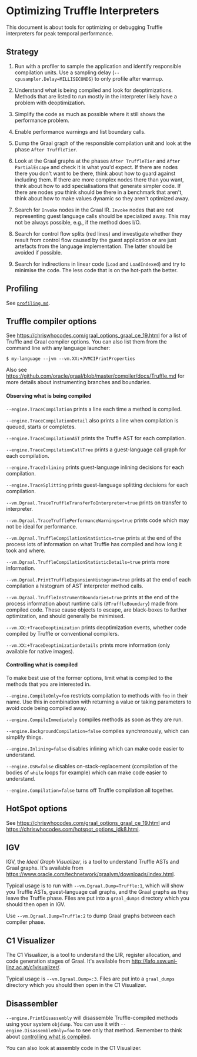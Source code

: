 # Optimizing Truffle Interpreters

This document is about tools for optimizing or debugging Truffle interpreters
for peak temporal performance.

## Strategy

1. Run with a profiler to sample the application and identify responsible compilation units. Use a sampling delay (`--cpusampler.Delay=MILLISECONDS`) to only profile after warmup.

2. Understand what is being compiled and look for deoptimizations. Methods that are listed to run mostly in the interpreter likely have a problem with deoptimization.

3. Simplify the code as much as possible where it still shows the performance problem.

4. Enable performance warnings and list boundary calls.

4. Dump the Graal graph of the responsible compilation unit and look at the phase `After TruffleTier`.
4. Look at the Graal graphs at the phases `After TruffleTier` and `After PartialEscape` and check it is what you'd expect.
   If there are nodes there you don't want to be there, think about how to guard against including them.
   If there are more complex nodes there than you want, think about how to add specialisations that generate simpler code.
   If there are nodes you think should be there in a benchmark that aren't, think about how to make values dynamic so they aren't optimized away.

5. Search for `Invoke` nodes in the Graal IR. `Invoke` nodes that are not representing guest language calls should be specialized away. This may not be always possible, e.g., if the method does I/O.

6. Search for control flow splits (red lines) and investigate whether they result from control flow caused by the guest application or are just artefacts from the language implementation. The latter should be avoided if possible.

7. Search for indirections in linear code (`Load` and `LoadIndexed`) and try to minimise the code. The less code that is on the hot-path the better.

## Profiling

See [`profiling.md`](Profiling.md).

## Truffle compiler options

See https://chriswhocodes.com/graal_options_graal_ce_19.html for a list of Truffle and Graal compiler options.
You can also list them from the command line with any language launcher:
```
$ my-language --jvm --vm.XX:+JVMCIPrintProperties
```

Also see https://github.com/oracle/graal/blob/master/compiler/docs/Truffle.md
for more details about instrumenting branches and boundaries.

#### Observing what is being compiled

`--engine.TraceCompilation` prints a line each time a method is compiled.

`--engine.TraceCompilationDetail` also prints a line when compilation is queued, starts or completes.

`--engine.TraceCompilationAST` prints the Truffle AST for each compilation.

`--engine.TraceCompilationCallTree` prints a guest-language call graph for each compilation.

`--engine.TraceInlining` prints guest-language inlining decisions for each compilation.

`--engine.TraceSplitting` prints guest-language splitting decisions for each compilation.

`--vm.Dgraal.TraceTruffleTransferToInterpreter=true` prints on transfer to interpreter.

`--vm.Dgraal.TraceTrufflePerformanceWarnings=true` prints code which may not be ideal for performance.

`--vm.Dgraal.TruffleCompilationStatistics=true` prints at the end of the process lots of information on what Truffle has compiled and how long it took and where.

`--vm.Dgraal.TruffleCompilationStatisticDetails=true` prints more information.

`--vm.Dgraal.PrintTruffleExpansionHistogram=true` prints at the end of each compilation a histogram of AST interpreter method calls.

`--vm.Dgraal.TruffleInstrumentBoundaries=true` prints at the end of the process information about runtime calls (`@TruffleBoundary`) made from compiled code. These cause objects to escape, are black-boxes to further optimization, and should generally be minimised.

`--vm.XX:+TraceDeoptimization` prints deoptimization events, whether code compiled by Truffle or conventional compilers.

`--vm.XX:+TraceDeoptimizationDetails` prints more information (only available for native images).

#### Controlling what is compiled

To make best use of the former options, limit what is compiled to the methods that you are interested in.

`--engine.CompileOnly=foo` restricts compilation to methods with `foo` in their name. Use this in combination with returning a value or taking parameters to avoid code being compiled away.

`--engine.CompileImmediately` compiles methods as soon as they are run.

`--engine.BackgroundCompilation=false` compiles synchronously, which can simplify things.

`--engine.Inlining=false` disables inlining which can make code easier to understand.

`--engine.OSR=false` disables on-stack-replacement (compilation of the bodies of `while` loops for example) which can make code easier to understand.

`--engine.Compilation=false` turns off Truffle compilation all together.

## HotSpot options

See https://chriswhocodes.com/graal_options_graal_ce_19.html and https://chriswhocodes.com/hotspot_options_jdk8.html.

## IGV

IGV, the *Ideal Graph Visualizer*, is a tool to understand Truffle ASTs and
Graal graphs. It's available from
https://www.oracle.com/technetwork/graalvm/downloads/index.html.

Typical usage is to run with `--vm.Dgraal.Dump=Truffle:1`,
which will show you Truffle ASTs, guest-language call graphs, and the Graal
graphs as they leave the Truffle phase. Files are put into a `graal_dumps`
directory which you should then open in IGV.

Use `--vm.Dgraal.Dump=Truffle:2` to dump Graal graphs between each compiler phase.

## C1 Visualizer

The C1 Visualizer, is a tool to understand the LIR, register allocation, and
code generation stages of Graal. It's available from
http://lafo.ssw.uni-linz.ac.at/c1visualizer/.

Typical usage is `--vm.Dgraal.Dump=:3`. Files are put into a `graal_dumps`
directory which you should then open in the C1 Visualizer.

## Disassembler

`--engine.PrintDisassembly` will disassemble Truffle-compiled methods using
your system `objdump`. You can use it with `--engine.DisassembleOnly=foo` to
see only that method. Remember to think about
[controlling what is compiled](#controlling-what-is-compiled).

You can also look at assembly code in the C1 Visualizer.
